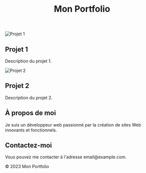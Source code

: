 <!DOCTYPE html>
<html lang="fr">
<head>
    <meta charset="UTF-8">
    <meta name="viewport" content="width=device-width, initial-scale=1.0">
    <title>Mon Portfolio</title>
    <link rel="stylesheet" href="style.css"> <!-- Créez un fichier CSS externe pour personnaliser le style -->
</head>
<body>
    <header>
        <h1>Mon Portfolio</h1>
    </header>
    <!-- Section Projets -->
    <section id="projets">
        <div class="projet_stage">
            <img src="projet1.jpg" alt="Projet 1">
            <h2>Projet 1</h2>
            <p>Description du projet 1.</p>
        </div>
        <div class="projet_veille">
            <img src="projet2.jpg" alt="Projet 2">
            <h2>Projet 2</h2>
            <p>Description du projet 2.</p>
        </div>
        <!-- Ajoutez plus de projets ici -->
    </section>
    <!-- Section À propos -->
    <section id="apropos">
        <h2>À propos de moi</h2>
        <p>Je suis un développeur web passionné par la création de sites Web innovants et fonctionnels.</p>
    </section>
    <!-- Section Contact -->
    <section id="contact">
        <h2>Contactez-moi</h2>
        <p>Vous pouvez me contacter à l'adresse email@example.com.</p>
    </section>
    <!-- Ajoutez d'autres sections au besoin -->
    <footer>
        <p>&copy; 2023 Mon Portfolio</p>
    </footer>
</body>
</html>
